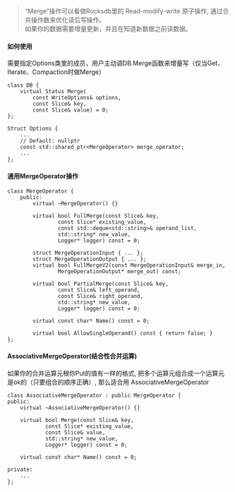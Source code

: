 > “Merge”操作可以看做Rocksdb里的 Read-modify-write 原子操作, 通过合并操作数来优化读后写操作。  
> 如果你的数据需要增量更新，并且在知道新数据之前读数据。 

#### 如何使用
需要指定Options类里的成员，用户主动调DB.Merge函数来增量写（仅当Get、Iterate、Compaction时做Merge）
```
class DB {
    virtual Status Merge(
        const WriteOptions& options,
        const Slice& key,
        const Slice& value) = 0;
};

Struct Options {
    ...
    // Default: nullptr
    const std::shared_ptr<MergeOperator> merge_operator;
    ...
};
```

#### 通用MergeOperator操作
```
class MergeOperator {
    public:
        virtual ~MergeOperator() {}

        virtual bool FullMerge(const Slice& key,
                const Slice* existing_value,
                const std::deque<std::string>& operand_list,
                std::string* new_value,
                Logger* logger) const = 0;

        struct MergeOperationInput { ... };
        struct MergeOperationOutput { ... };
        virtual bool FullMergeV2(const MergeOperationInput& merge_in,
                MergeOperationOutput* merge_out) const;

        virtual bool PartialMerge(const Slice& key,
                const Slice& left_operand,
                const Slice& right_operand,
                std::string* new_value,
                Logger* logger) const = 0;

        virtual const char* Name() const = 0;

        virtual bool AllowSingleOperand() const { return false; }
};

```

#### AssociativeMergeOperator(结合性合并运算)  
如果你的合并运算元根你Put的值有一样的格式, 把多个运算元组合成一个运算元是ok的（只要组合的顺序正确）,  那么适合用 AssociativeMergeOperator  
```
class AssociativeMergeOperator : public MergeOperator {
public:
    virtual ~AssociativeMergeOperator() {}

    virtual bool Merge(const Slice& key,
            const Slice* existing_value,
            const Slice& value,
            std::string* new_value,
            Logger* logger) const = 0;

    virtual const char* Name() const = 0;

private:
    ...
};
```
